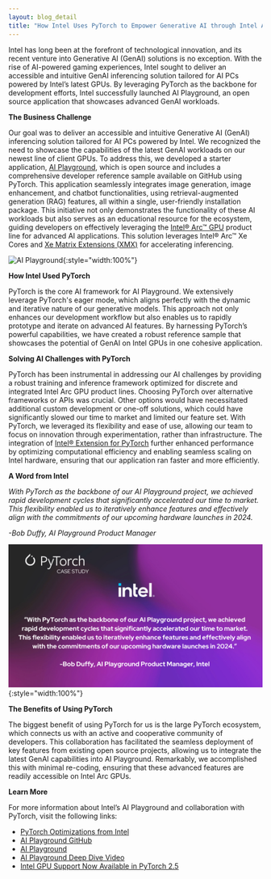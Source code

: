 ```yaml
---
layout: blog_detail
title: "How Intel Uses PyTorch to Empower Generative AI through Intel Arc GPUs"
---
```


Intel has long been at the forefront of technological innovation, and its recent venture into Generative AI (GenAI) solutions is no exception. With the rise of AI-powered gaming experiences, Intel sought to deliver an accessible and intuitive GenAI inferencing solution tailored for AI PCs powered by Intel’s latest GPUs. By leveraging PyTorch as the backbone for development efforts, Intel successfully launched AI Playground, an open source application that showcases advanced GenAI workloads.

**The Business Challenge**

Our goal was to deliver an accessible and intuitive Generative AI (GenAI) inferencing solution tailored for AI PCs powered by Intel. We recognized the need to showcase the capabilities of the latest GenAI workloads on our newest line of client GPUs. To address this, we developed a starter application, [AI Playground](https://github.com/intel/ai-playground), which is open source and includes a comprehensive developer reference sample available on GitHub using PyTorch. This application seamlessly integrates image generation, image enhancement, and chatbot functionalities, using retrieval-augmented generation (RAG) features, all within a single, user-friendly installation package. This initiative not only demonstrates the functionality of these AI workloads but also serves as an educational resource for the ecosystem, guiding developers on effectively leveraging the [Intel® Arc™ GPU](https://www.intel.com/content/www/us/en/products/details/discrete-gpus/arc.html) product line for advanced AI applications. This solution leverages Intel® Arc™ Xe Cores and [Xe Matrix Extensions (XMX)](https://www.intel.com/content/www/us/en/support/articles/000091112/graphics.html) for accelerating inferencing.

![AI Playground](/assets/images/intel-case-study/fg1.png){:style="width:100%"}

**How Intel Used PyTorch**

PyTorch is the core AI framework for AI Playground. We extensively leverage PyTorch's eager mode, which aligns perfectly with the dynamic and iterative nature of our generative models. This approach not only enhances our development workflow but also enables us to rapidly prototype and iterate on advanced AI features. By harnessing PyTorch’s powerful capabilities, we have created a robust reference sample that showcases the potential of GenAI on Intel GPUs in one cohesive application. 

**Solving AI Challenges with PyTorch**

PyTorch has been instrumental in addressing our AI challenges by providing a robust training and inference framework optimized for discrete and integrated Intel Arc GPU product lines. Choosing PyTorch over alternative frameworks or APIs was crucial. Other options would have necessitated additional custom development or one-off solutions, which could have significantly slowed our time to market and limited our feature set. With PyTorch, we leveraged its flexibility and ease of use, allowing our team to focus on innovation through experimentation, rather than infrastructure. The integration of [Intel® Extension for PyTorch](https://www.intel.com/content/www/us/en/developer/tools/oneapi/optimization-for-pytorch.html#gs.j6azz7) further enhanced performance by optimizing computational efficiency and enabling seamless scaling on Intel hardware, ensuring that our application ran faster and more efficiently.

**A Word from Intel**

*With PyTorch as the backbone of our AI Playground project, we achieved rapid development cycles that significantly accelerated our time to market. This flexibility enabled us to iteratively enhance features and effectively align with the commitments of our upcoming hardware launches in 2024\.*

*\-Bob Duffy, AI Playground Product Manager*

![PyTorch Case Stidu](/assets/images/intel-case-study/fg2.png){:style="width:100%"}

**The Benefits of Using PyTorch**

The biggest benefit of using PyTorch for us is the large PyTorch ecosystem, which connects us with an active and cooperative community of developers. This collaboration has facilitated the seamless deployment of key features from existing open source projects, allowing us to integrate the latest GenAI capabilities into AI Playground. Remarkably, we accomplished this with minimal re-coding, ensuring that these advanced features are readily accessible on Intel Arc GPUs.

**Learn More**

For more information about Intel’s AI Playground and collaboration with PyTorch, visit the following links:

* [PyTorch Optimizations from Intel](https://www.intel.com/content/www/us/en/developer/tools/oneapi/optimization-for-pytorch.html#gs.j8h6mc)  
* [AI Playground GitHub](https://github.com/intel/ai-playground)   
* [AI Playground](https://intel.com/ai-playground)   
* [AI Playground Deep Dive Video](https://youtu.be/cYPZye1MC6U)  
* [Intel GPU Support Now Available in PyTorch 2.5](https://pytorch.org/blog/intel-gpu-support-pytorch-2-5/)